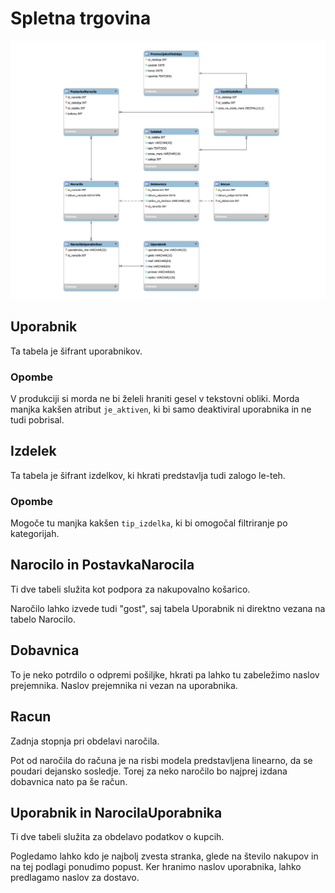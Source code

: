 # Spletna trgovina

![MySQL Model](./mysql-model.svg)

## Uporabnik

Ta tabela je šifrant uporabnikov.

### Opombe
V produkciji si morda ne bi želeli hraniti gesel v tekstovni obliki.
Morda manjka kakšen atribut `je_aktiven`, ki bi samo deaktiviral uporabnika in ne tudi pobrisal.

## Izdelek

Ta tabela je šifrant izdelkov, ki hkrati predstavlja tudi zalogo le-teh.

### Opombe

Mogoče tu manjka kakšen `tip_izdelka`, ki bi omogočal filtriranje po
kategorijah.

## Narocilo in PostavkaNarocila

Ti dve tabeli služita kot podpora za nakupovalno košarico.

Naročilo lahko izvede tudi "gost", saj tabela Uporabnik ni direktno vezana na
tabelo Narocilo.

## Dobavnica

To je neko potrdilo o odpremi pošiljke, hkrati pa lahko tu zabeležimo naslov
prejemnika. Naslov prejemnika ni vezan na uporabnika.

## Racun

Zadnja stopnja pri obdelavi naročila.

Pot od naročila do računa je na risbi modela predstavljena linearno, da se poudari
dejansko sosledje. Torej za neko naročilo bo najprej izdana dobavnica nato
pa še račun.

## Uporabnik in NarocilaUporabnika

Ti dve tabeli služita za obdelavo podatkov o kupcih.

Pogledamo lahko kdo je najbolj zvesta stranka, glede na število nakupov in
na tej podlagi ponudimo popust. Ker hranimo naslov uporabnika, lahko
predlagamo naslov za dostavo.
